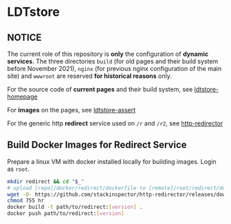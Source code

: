 # LDTstore

## NOTICE

The current role of this repository is **only** the configuration of **dynamic services**. The three directories `build` (for old pages and their build system before November 2021), `nginx` (for previous nginx configuration of the main site) and `wwwroot` are reserved **for historical reasons** only.

For the source code of **current pages** and their build system, see [ldtstore-homepage](https://github.com/stackinspector/ldtstore-homepage/)

For **images** on the pages, see [ldtstore-assert](https://github.com/stackinspector/ldtstore-assert/)

For the generic http **redirect** service used on `/r` and `/r2`, see [http-redirector](https://github.com/stackinspector/http-redirector/)

## Build Docker Images for Redirect Service

Prepare a linux VM with docker installed locally for building images. Login as `root`.

```bash
mkdir redirect && cd "$_"
# upload [repo]/docker/redirect/dockerfile to [remote]/root/redirect/dockerfile
wget -O- https://github.com/stackinspector/http-redirector/releases/download/v0.6.0/http-redirector_v0.6.0_x86_64-unknown-linux-musl.tar.xz | tar xv --lzma
chmod 755 hr
docker build -t path/to/redirect:[version] .
docker push path/to/redirect:[version]
```
